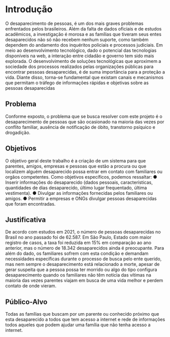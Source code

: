 # Introdução

 O desaparecimento de pessoas, é um dos mais graves problemas enfrentados pelos brasileiros. Além da falta de dados oficiais e de estudos acadêmicos, a investigação é morosa e as famílias que tiveram seus entes desaparecidos não só não recebem nenhum suporte, como também dependem do andamento dos inquéritos policiais e processos judiciais.
Em meio ao desenvolvimento tecnológico, dado o potencial das tecnologias disponíveis na web, a interação entre cidadão e governo tem sido mais explorada. O desenvolvimento de soluções tecnológicas que aproximem a sociedade dos processos realizados pelas organizações públicas para encontrar pessoas desaparecidas, é de suma importância para a proteção a vida. 
Diante disso, torna-se fundamental que existam canais e mecanismos que permitam o tráfego de informações rápidas e objetivas sobre as pessoas desaparecidas


## Problema
Conforme exposto, o problema que se busca resolver com este projeto é o desaparecimento de pessoas que são ocasionado na maioria das vezes por  conflito familiar, ausência de notificação de óbito, transtorno psíquico e drogadição.




## Objetivos

O objetivo geral deste trabalho é a criação de um sistema para que parentes, amigos, empresas e pessoas que estão a procura ou que localizem alguém desaparecido possa entrar em contato com familiares ou orgãos competentes.
Como objetivos específicos, podemos ressaltar:
● Inserir informações do desaparecido (dados pessoais, características, quantidades de dias desaparecido, último lugar frequentado, última vestimenta).
● Divulgar as informações fornecidas pelos familiares ou amigos.
● Permitir  a empresas e ONGs divulgar pessoas desaparecidas que foram encontradas.

 

## Justificativa

De acordo com estudos em 2021, o número de pessoas desaparecidas no Brasil no ano passado foi de 62.587. Em São Paulo, Estado com maior registro de casos, a taxa foi reduzida em 15% em comparação ao ano anterior, mas o número de 18.342 desaparecidos ainda é preocupante. Para além do dado, os familiares sofrem com esta condição e demandam necessidades específicas durante o processo de busca pelo ente querido, mas nem sempre o desaparecimento está relacionado a morte, apesar de gerar suspeita que a pessoa possa ter morrido ou algo do tipo configura desaparecimento quando os familiares não têm noticia das vítimas na maioria das vezes parentes viajam em busca de uma vida melhor e perdem contato de onde vieram.


## Público-Alvo

Todas as famílias que buscam por um parente ou conhecido próximo que esta desaparecido a todos que tem acesso a internet e rede de informações todos aqueles que podem ajudar uma família que não tenha acesso a internet.


